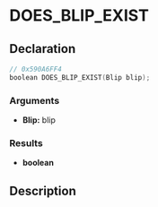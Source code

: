 # DOES_BLIP_EXIST

## Declaration
```cpp
// 0x590A6FF4
boolean DOES_BLIP_EXIST(Blip blip);
```

### Arguments
- **Blip:** blip

### Results
- **boolean**

## Description
